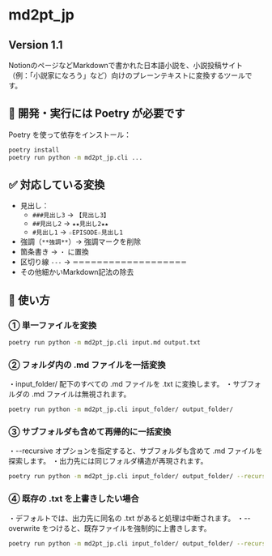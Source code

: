 # md2pt_jp
## Version 1.1

NotionのページなどMarkdownで書かれた日本語小説を、小説投稿サイト（例：「小説家になろう」など）向けのプレーンテキストに変換するツールです。

## 🔧 開発・実行には Poetry が必要です

Poetry を使って依存をインストール：

```bash
poetry install
poetry run python -m md2pt_jp.cli ...
```

## ✅ 対応している変換

- 見出し：
  - `###見出し3` → `【見出し3】`
  - `##見出し2` → `★★見出し2★★`
  - `#見出し1` → `☆EPISODE☆見出し1`
- 強調（`**強調**`）→ 強調マークを削除
- 箇条書き → `・` に置換
- 区切り線 `---` → `＝＝＝＝＝＝＝＝＝＝＝＝＝＝＝＝＝＝＝`
- その他細かいMarkdown記法の除去

## 🚀 使い方

### ① 単一ファイルを変換

```bash
poetry run python -m md2pt_jp.cli input.md output.txt
```

### ② フォルダ内の .md ファイルを一括変換
・input_folder/ 配下のすべての .md ファイルを .txt に変換します。
・サブフォルダの .md ファイルは無視されます。
```bash
poetry run python -m md2pt_jp.cli input_folder/ output_folder/
```
### ③ サブフォルダも含めて再帰的に一括変換
・--recursive オプションを指定すると、サブフォルダも含めて .md ファイルを探索します。
・出力先には同じフォルダ構造が再現されます。
```bash
poetry run python -m md2pt_jp.cli input_folder/ output_folder/ --recursive
```
### ④ 既存の .txt を上書きしたい場合
・デフォルトでは、出力先に同名の .txt があると処理は中断されます。
・--overwrite をつけると、既存ファイルを強制的に上書きします。
```bash
poetry run python -m md2pt_jp.cli input_folder/ output_folder/ --recursive --overwrite
```
